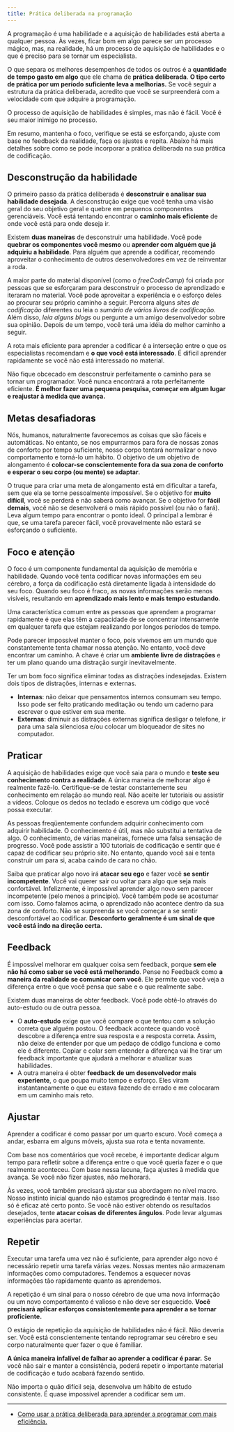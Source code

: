 ```yaml
---
title: Prática deliberada na programação
---
```


A programação é uma habilidade e a aquisição de habilidades está aberta a qualquer pessoa. Às vezes, ficar bom em algo parece ser um processo mágico, mas, na realidade, há um processo de aquisição de habilidades e o que é preciso para se tornar um especialista.

O que separa os melhores desempenhos de todos os outros é a **quantidade de tempo gasto em algo** que ele chama de **prática deliberada**. **O tipo certo de prática por um período suficiente leva a melhorias.** Se você seguir a estrutura da prática deliberada, acredito que você se surpreenderá com a velocidade com que adquire a programação.

O processo de aquisição de habilidades é simples, mas não é fácil. Você é seu maior inimigo no processo.

Em resumo, mantenha o foco, verifique se está se esforçando, ajuste com base no feedback da realidade, faça os ajustes e repita. Abaixo há mais detalhes sobre como se pode incorporar a prática deliberada na sua prática de codificação.

## Desconstrução da habilidade

O primeiro passo da prática deliberada é **desconstruir e analisar sua habilidade desejada**. A desconstrução exige que você tenha uma visão geral do seu objetivo geral e quebre em pequenos componentes gerenciáveis. Você está tentando encontrar o **caminho mais eficiente** de onde você está para onde deseja ir.

Existem **duas maneiras** de desconstruir uma habilidade. Você pode **quebrar os componentes você mesmo** ou **aprender com alguém que já adquiriu a habilidade**. Para alguém que aprende a codificar, recomendo aproveitar o conhecimento de outros desenvolvedores em vez de reinventar a roda.

A maior parte do material disponível (como o *freeCodeCamp*) foi criada por pessoas que se esforçaram para desconstruir o processo de aprendizado e iteraram no material. Você pode aproveitar a experiência e o esforço deles ao procurar seu próprio caminho a seguir. Percorra alguns *sites de codificação* diferentes ou leia o *sumário de vários livros de codificação*. Além disso, *leia alguns blogs* ou pergunte a um amigo desenvolvedor sobre sua opinião. Depois de um tempo, você terá uma idéia do melhor caminho a seguir.

A rota mais eficiente para aprender a codificar é a interseção entre o que os especialistas recomendam e **o que você está interessado**. É difícil aprender rapidamente se você não está interessado no material.

Não fique obcecado em desconstruir perfeitamente o caminho para se tornar um programador. Você nunca encontrará a rota perfeitamente eficiente. **É melhor fazer uma pequena pesquisa, começar em algum lugar e reajustar à medida que avança.**

## Metas desafiadoras

Nós, humanos, naturalmente favorecemos as coisas que são fáceis e automáticas. No entanto, se nos empurrarmos para fora de nossas zonas de conforto por tempo suficiente, nosso corpo tentará normalizar o novo comportamento e torná-lo um hábito. O objetivo de um objetivo de alongamento é **colocar-se conscientemente fora da sua zona de conforto e esperar o seu corpo (ou mente) se adaptar**.

O truque para criar uma meta de alongamento está em dificultar a tarefa, sem que ela se torne pessoalmente impossível. Se o objetivo for **muito difícil**, você se perderá e não saberá como avançar. Se o objetivo for **fácil demais**, você não se desenvolverá o mais rápido possível (ou não o fará). Leva algum tempo para encontrar o ponto ideal. O principal a lembrar é que, se uma tarefa parecer fácil, você provavelmente não estará se esforçando o suficiente.

## Foco e atenção

O foco é um componente fundamental da aquisição de memória e habilidade. Quando você tenta codificar novas informações em seu cérebro, a força da codificação está diretamente ligada à intensidade do seu foco. Quando seu foco é fraco, as novas informações serão menos visíveis, resultando em **aprendizado mais lento e mais tempo estudando**.

Uma característica comum entre as pessoas que aprendem a programar rapidamente é que elas têm a capacidade de se concentrar intensamente em qualquer tarefa que estejam realizando por longos períodos de tempo.

Pode parecer impossível manter o foco, pois vivemos em um mundo que constantemente tenta chamar nossa atenção. No entanto, você deve encontrar um caminho. A chave é criar um **ambiente livre de distrações** e ter um plano quando uma distração surgir inevitavelmente.

Ter um bom foco significa eliminar todas as distrações indesejadas. 
Existem dois tipos de distrações, internas e externas.
- **Internas**: não deixar que pensamentos internos consumam seu tempo. Isso pode ser feito praticando meditação ou tendo um caderno para escrever o que estiver em sua mente.
- **Externas**: diminuir as distrações externas significa desligar o telefone, ir para uma sala silenciosa e/ou colocar um bloqueador de sites no computador.

## Praticar

A aquisição de habilidades exige que você saia para o mundo e **teste seu conhecimento contra a realidade**. A única maneira de melhorar algo é realmente fazê-lo. Certifique-se de testar constantemente seu conhecimento em relação ao mundo real. Não aceite ler tutoriais ou assistir a vídeos. Coloque os dedos no teclado e escreva um código que você possa executar.

As pessoas freqüentemente confundem adquirir conhecimento com adquirir habilidade. O conhecimento é útil, mas não substitui a tentativa de algo. O conhecimento, de várias maneiras, fornece uma falsa sensação de progresso. Você pode assistir a 100 tutoriais de codificação e sentir que é capaz de codificar seu próprio site. No entanto, quando você sai e tenta construir um para si, acaba caindo de cara no chão.

Saiba que praticar algo novo irá **atacar seu ego** e fazer você **se sentir incompetente**. Você vai querer sair ou voltar para algo que seja mais confortável. Infelizmente, é impossível aprender algo novo sem parecer incompetente (pelo menos a princípio). Você também pode se acostumar com isso. Como falamos acima, o aprendizado não acontece dentro da sua zona de conforto. Não se surpreenda se você começar a se sentir desconfortável ao codificar. **Desconforto geralmente é um sinal de que você está indo na direção certa.**

## Feedback

É impossível melhorar em qualquer coisa sem feedback, porque **sem ele não há como saber se você está melhorando**. Pense no Feedback como **a maneira da realidade se comunicar com você**. Ele permite que você veja a diferença entre o que você pensa que sabe e o que realmente sabe.

Existem duas maneiras de obter feedback. Você pode obtê-lo através do auto-estudo ou de outra pessoa.
- O **auto-estudo** exige que você compare o que tentou com a solução correta que alguém postou. O feedback acontece quando você descobre a diferença entre sua resposta e a resposta correta. Assim, não deixe de entender por que um pedaço de código funciona e como ele é diferente. Copiar e colar sem entender a diferença vai lhe tirar um feedback importante que ajudará a melhorar e atualizar suas habilidades.
- A outra maneira é obter **feedback de um desenvolvedor mais experiente**, o que poupa muito tempo e esforço. Eles viram instantaneamente o que eu estava fazendo de errado e me colocaram em um caminho mais reto.

## Ajustar

Aprender a codificar é como passar por um quarto escuro. Você começa a andar, esbarra em alguns móveis, ajusta sua rota e tenta novamente. 

Com base nos comentários que você recebe, é importante dedicar algum tempo para refletir sobre a diferença entre o que você queria fazer e o que realmente aconteceu. Com base nessa lacuna, faça ajustes à medida que avança. Se você não fizer ajustes, não melhorará.

Às vezes, você também precisará ajustar sua abordagem no nível macro. Nosso instinto inicial quando não estamos progredindo é tentar mais. Isso só é eficaz até certo ponto. Se você não estiver obtendo os resultados desejados, tente **atacar coisas de diferentes ângulos**. Pode levar algumas experiências para acertar.

## Repetir

Executar uma tarefa uma vez não é suficiente, para aprender algo novo é necessário repetir uma tarefa várias vezes. Nossas mentes não armazenam informações como computadores. Tendemos a esquecer novas informações tão rapidamente quanto as aprendemos.

A repetição é um sinal para o nosso cérebro de que uma nova informação ou um novo comportamento é valioso e não deve ser esquecido. **Você precisará aplicar esforços consistentemente para aprender a se tornar proficiente.**

O estágio de repetição da aquisição de habilidades não é fácil. Não deveria ser. Você está conscientemente tentando reprogramar seu cérebro e seu corpo naturalmente quer fazer o que é familiar.

**A única maneira infalível de falhar ao aprender a codificar é parar.** Se você não sair e manter a consistência, poderá repetir o importante material de codificação e tudo acabará fazendo sentido.

Não importa o quão difícil seja, desenvolva um hábito de estudo consistente. É quase impossível aprender a codificar sem um.

---

- [Como usar a prática deliberada para aprender a programar com mais eficiência.](https://cibersistemas.pt/tecnologia/como-usar-a-pratica-deliberada-para-aprender-a-programar-com-mais-eficiencia/)